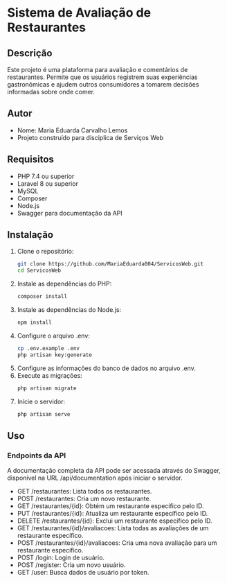 # Sistema de Avaliação de Restaurantes

## Descrição
Este projeto é uma plataforma para avaliação e comentários de restaurantes. Permite que os usuários registrem suas experiências gastronômicas e ajudem outros consumidores a tomarem decisões informadas sobre onde comer.

## Autor
- Nome: Maria Eduarda Carvalho Lemos
- Projeto construído para disciplica de Serviços Web

## Requisitos
- PHP 7.4 ou superior
- Laravel 8 ou superior
- MySQL
- Composer
- Node.js
- Swagger para documentação da API

## Instalação
1. Clone o repositório:
   ```sh
   git clone https://github.com/MariaEduarda004/ServicosWeb.git
   cd ServicosWeb
2. Instale as dependências do PHP:
   ```sh
   composer install
3. Instale as dependências do Node.js:
   ```sh
   npm install
4. Configure o arquivo .env:
   ```sh
   cp .env.example .env
   php artisan key:generate
5. Configure as informações do banco de dados no arquivo .env.
6. Execute as migrações:
   ```sh
   php artisan migrate
7. Inicie o servidor:
   ```sh
   php artisan serve
## Uso
### Endpoints da API
A documentação completa da API pode ser acessada através do Swagger, disponível na URL /api/documentation após iniciar o servidor.

- GET /restaurantes: Lista todos os restaurantes.
- POST /restaurantes: Cria um novo restaurante.
- GET /restaurantes/{id}: Obtém um restaurante específico pelo ID.
- PUT /restaurantes/{id}: Atualiza um restaurante específico pelo ID.
- DELETE /restaurantes/{id}: Exclui um restaurante específico pelo ID.
- GET /restaurantes/{id}/avaliacoes: Lista todas as avaliações de um restaurante específico.
- POST /restaurantes/{id}/avaliacoes: Cria uma nova avaliação para um restaurante específico.
- POST /login: Login de usuário.
- POST /register: Cria um novo usuário.
- GET /user: Busca dados de usuário por token.




